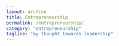 ```yaml
---
layout: archive
title: Entrepreneurship
permalink: /entrepreneurship/
category: "entrepreneurship"
tagline: "my thought towards leadership"
---
```

